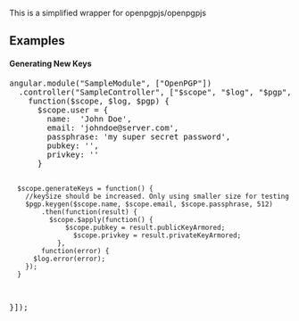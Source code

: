 This is a simplified wrapper for openpgpjs/openpgpjs

<h2>Examples</h2>

<h4>Generating New Keys</h4>
<pre>
angular.module("SampleModule", ["OpenPGP"])
  .controller("SampleController", ["$scope", "$log", "$pgp", 
    function($scope, $log, $pgp) {
      $scope.user = {
        name:  'John Doe',
        email: 'johndoe@server.com',
        passphrase: 'my super secret password',
        pubkey: '',
        privkey: ''
      }
      
      $scope.generateKeys = function() {
        //keySize should be increased. Only using smaller size for testing
        $pgp.keygen($scope.name, $scope.email, $scope.passphrase, 512) 
    		.then(function(result) {
    		  $scope.$apply(function() {
    			  $scope.pubkey = result.publicKeyArmored;
    				$scope.privkey = result.privateKeyArmored;
    			},
    		function(error) {
      	  $log.error(error);
      	});
      }
}]);
</pre>
